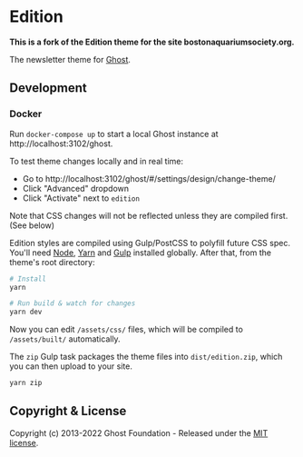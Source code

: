 # Edition

**This is a fork of the Edition theme for the site bostonaquariumsociety.org.**

The newsletter theme for [Ghost](https://github.com/TryGhost/Ghost).

## Development

### Docker

Run `docker-compose up` to start a local Ghost instance at http://localhost:3102/ghost.

To test theme changes locally and in real time:

* Go to http://localhost:3102/ghost/#/settings/design/change-theme/
* Click "Advanced" dropdown
* Click "Activate" next to `edition`

Note that CSS changes will not be reflected unless they are compiled first. (See below)

Edition styles are compiled using Gulp/PostCSS to polyfill future CSS spec. You'll need [Node](https://nodejs.org/), [Yarn](https://yarnpkg.com/) and [Gulp](https://gulpjs.com) installed globally. After that, from the theme's root directory:

```bash
# Install
yarn

# Run build & watch for changes
yarn dev
```

Now you can edit `/assets/css/` files, which will be compiled to `/assets/built/` automatically.

The `zip` Gulp task packages the theme files into `dist/edition.zip`, which you can then upload to your site.

```bash
yarn zip
```

## Copyright & License

Copyright (c) 2013-2022 Ghost Foundation - Released under the [MIT license](LICENSE).
